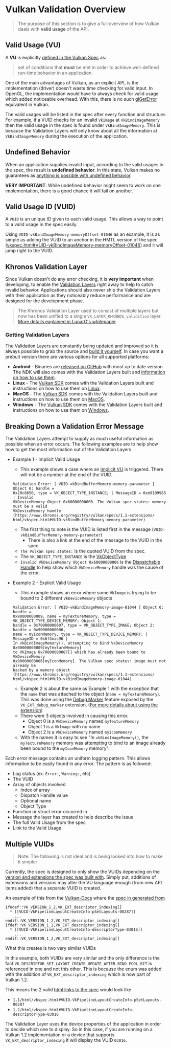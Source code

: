 # Vulkan Validation Overview

> The purpose of this section is to give a full overview of how Vulkan deals with __valid usage__ of the API.

## Valid Usage (VU)

A **VU** is explicitly [defined in the Vulkan Spec](https://www.khronos.org/registry/vulkan/specs/1.2-extensions/html/vkspec.html#fundamentals-validusage) as:

> set of conditions that **must** be met in order to achieve well-defined run-time behavior in an application.

One of the main advantages of Vulkan, as an explicit API, is the implementation (driver) doesn't waste time checking for valid input. In OpenGL, the implementation would have to always check for valid usage which added noticeable overhead. With this, there is no such [glGetError](https://www.khronos.org/opengl/wiki/OpenGL_Error) equivalent in Vulkan.

The valid usages will be listed in the spec after every function and structure. For example, if a VUID checks for an invalid `VkImage` at `VkBindImageMemory` then the valid usage in the spec is found under `VkBindImageMemory`. This is because the Validation Layers will only know about all the information at `VkBindImageMemory` during the execution of the application.

## Undefined Behavior

When an application supplies invalid input, according to the valid usages in the spec, the result is __undefined behavior__. In this state, Vulkan makes no guarantees as [anything is possible with undefined behavior](https://raphlinus.github.io/programming/rust/2018/08/17/undefined-behavior.html).

**VERY IMPORTANT**: While undefined behavior might seem to work on one implementation, there is a good chance it will fail on another.

## Valid Usage ID (VUID)

A `VUID` is an unique ID given to each valid usage. This allows a way to point to a valid usage in the spec easily.

Using `VUID-vkBindImageMemory-memoryOffset-01046` as an example, it is as simple as adding the VUID to an anchor in the HMTL version of the spec ([vkspec.html#VUID-vkBindImageMemory-memoryOffset-01046](https://www.khronos.org/registry/vulkan/specs/1.2-extensions/html/vkspec.html#VUID-vkBindImageMemory-memoryOffset-01046)) and it will jump right to the VUID.

## Khronos Validation Layer

Since Vulkan doesn't do any error checking, it is **very important** when developing, to enable the [Validation Layers](https://github.com/KhronosGroup/Vulkan-ValidationLayers) right away to help to catch invalid behavior. Applications should also never ship the Validation Layers with their application as they noticeably reduce performance and are designed for the development phase.

> The Khronos Validation Layer used to consist of multiple layers but now has been unified to a single `VK_LAYER_KHRONOS_validition` layer. [More details explained in LunarG's whitepaper](https://www.lunarg.com/wp-content/uploads/2019/04/UberLayer_V3.pdf).

### Getting Validation Layers

The Validation Layers are constantly being updated and improved so it is always possible to grab the source and [build it yourself](https://github.com/KhronosGroup/Vulkan-ValidationLayers/blob/master/BUILD.md). In case you want a prebuit version there are various options for all supported platforms:

- **Android** - Binaries are [released on GitHub](https://github.com/KhronosGroup/Vulkan-ValidationLayers/releases) with most up to date version. The NDK will also comes with the Validation Layers built and [information on how to use them](https://developer.android.com/ndk/guides/graphics/validation-layer).
- **Linux** - The [Vulkan SDK](https://vulkan.lunarg.com/sdk/home) comes with the Validation Layers built and instructions on how to use them on [Linux](https://vulkan.lunarg.com/doc/sdk/latest/linux/validation_layers.html).
- **MacOS** - The [Vulkan SDK](https://vulkan.lunarg.com/sdk/home) comes with the Validation Layers built and instructions on how to use them on [MacOS](https://vulkan.lunarg.com/doc/sdk/latest/mac/validation_layers.html).
- **Windows** - The [Vulkan SDK](https://vulkan.lunarg.com/sdk/home) comes with the Validation Layers built and instructions on how to use them on [Windows](https://vulkan.lunarg.com/doc/sdk/latest/windows/validation_layers.html).

## Breaking Down a Validation Error Message

The Validation Layers attempt to supply as much useful information as possible when an error occurs. The following examples are to help show how to get the most information out of the Validation Layers

- Example 1 - Implicit Valid Usage
    - This example shows a case where an [implicit VU](https://www.khronos.org/registry/vulkan/specs/1.2-extensions/html/vkspec.html#fundamentals-implicit-validity) is triggered. There will not be a number at the end of the VUID.
    ```
    Validation Error: [ VUID-vkBindBufferMemory-memory-parameter ] Object 0: handle =
    0x20c8650, type = VK_OBJECT_TYPE_INSTANCE; | MessageID = 0xe9199965 | Invalid
    VkDeviceMemory Object 0x60000000006. The Vulkan spec states: memory must be a valid
    VkDeviceMemory handle (https://www.khronos.org/registry/vulkan/specs/1.1-extensions/
    html/vkspec.html#VUID-vkBindBufferMemory-memory-parameter)
    ```

    - The first thing to note is the VUID is listed first in the message (`VUID-vkBindBufferMemory-memory-parameter`)
        - There is also a link at the end of the message to the VUID in the spec
    - `The Vulkan spec states:` is the quoted VUID from the spec.
    - The `VK_OBJECT_TYPE_INSTANCE` is the [VkObjectType](https://www.khronos.org/registry/vulkan/specs/1.2-extensions/html/vkspec.html#_debugging)
    - `Invalid VkDeviceMemory Object 0x60000000006` is the [Dispatchable Handle](https://www.khronos.org/registry/vulkan/specs/1.2-extensions/html/vkspec.html#fundamentals-objectmodel-overview) to help show which `VkDeviceMemory` handle was the cause of the error.

- Example 2 - Explicit Valid Usage
    - This example shows an error where some `VkImage` is trying to be bound to 2 different `VkDeviceMemory` objects
    ```
    Validation Error: [ VUID-vkBindImageMemory-image-01044 ] Object 0: handle =
    0x90000000009, name = myTextureMemory, type = VK_OBJECT_TYPE_DEVICE_MEMORY; Object 1:
    handle = 0x70000000007, type = VK_OBJECT_TYPE_IMAGE; Object 2: handle = 0x90000000006,
    name = myIconMemory, type = VK_OBJECT_TYPE_DEVICE_MEMORY; | MessageID = 0x6f3eac96 |
    In vkBindImageMemory(), attempting to bind VkDeviceMemory 0x90000000009[myTextureMemory]
    to VkImage 0x70000000007[] which has already been bound to VkDeviceMemory
    0x90000000006[myIconMemory]. The Vulkan spec states: image must not already be
    backed by a memory object (https://www.khronos.org/registry/vulkan/specs/1.1-extensions/
    html/vkspec.html#VUID-vkBindImageMemory-image-01044)
    ```

    - Example 2 is about the same as Example 1 with the exception that the `name` that was attached to the object (`name = myTextureMemory`). This was done using the [Debug Marker](https://www.khronos.org/registry/vulkan/specs/1.2-extensions/html/vkspec.html#debugging-debug-markers) feature exposed by the `VK_EXT_debug_marker` extension. ([For more details about using the extension](https://www.saschawillems.de/blog/2016/05/28/tutorial-on-using-vulkans-vk_ext_debug_marker-with-renderdoc/))
    - There were 3 objects involved in causing this error.
        - Object 0 is a `VkDeviceMemory` named `myTextureMemory`
        - Object 1 is a `VkImage` with no name
        - Object 2 is a `VkDeviceMemory` named `myIconMemory`
    - With the names it is easy to see "In `vkBindImageMemory()`, the `myTextureMemory` memory was attempting to bind to an image already been bound to the `myIconMemory` memory".

Each error message contains an uniform logging pattern. This allows information to be easily found in any error. The pattern is as followed:
- Log status (ex. `Error:`, `Warning:`, etc)
- The VUID
- Array of objects involved
    - Index of array
    - Dispatch Handle value
    - Optional name
    - Object Type
- Function or struct error occurred in
- Message the layer has created to help describe the issue
- The full Valid Usage from the spec
- Link to the Valid Usage

## Multiple VUIDs

> Note: The following is not ideal and is being looked into how to make it simpler

Currently, the spec is designed to only show the VUIDs depending on the [version and extensions the spec was built with](vulkan_spec.md#vulkan-spec-variations). Simply put, additions of extensions and versions may alter the VU language enough (from new API items added) that a separate VUID is created.

An example of this from the [Vulkan-Docs](https://github.com/KhronosGroup/Vulkan-Docs) where the [spec in generated from](./vulkan_spec.md)

```
ifndef::VK_VERSION_1_2,VK_EXT_descriptor_indexing[]
  * [[VUID-VkPipelineLayoutCreateInfo-pSetLayouts-00287]]
    ...
endif::VK_VERSION_1_2,VK_EXT_descriptor_indexing[]
ifdef::VK_VERSION_1_2,VK_EXT_descriptor_indexing[]
  * [[VUID-VkPipelineLayoutCreateInfo-descriptorType-03016]]
    ...
endif::VK_VERSION_1_2,VK_EXT_descriptor_indexing[]
```

What this creates is two very similar VUIDs

In this example, both VUIDs are very similar and the only difference is the fact `VK_DESCRIPTOR_SET_LAYOUT_CREATE_UPDATE_AFTER_BIND_POOL_BIT` is referenced in one and not this other. This is because the enum was added with the addition of `VK_EXT_descriptor_indexing` which is now part of Vulkan 1.2.

This means the 2 valid [html links to the spec](./vulkan_spec.md#html-full) would look like

- `1.1/html/vkspec.html#VUID-VkPipelineLayoutCreateInfo-pSetLayouts-00287`
- `1.2/html/vkspec.html#VUID-VkPipelineLayoutCreateInfo-descriptorType-03016`

The Validation Layer uses the device properties of the application in order to decide which one to display. So in this case, if you are running on a Vulkan 1.2 implementation or a device that supports `VK_EXT_descriptor_indexing` it will display the VUID `03016`.
